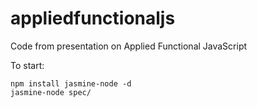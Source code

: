 # appliedfunctionaljs
Code from presentation on Applied Functional JavaScript

To start:

    npm install jasmine-node -d
    jasmine-node spec/

